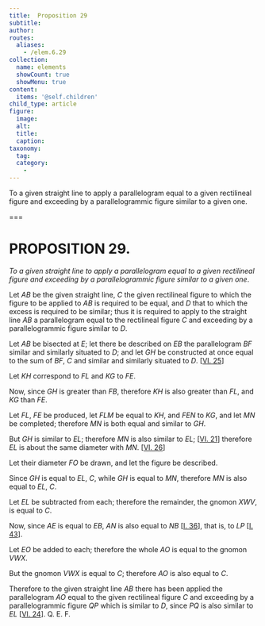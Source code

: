 ```yaml
---
title:  Proposition 29
subtitle: 
author:
routes:
  aliases:
    - /elem.6.29
collection:
  name: elements
  showCount: true
  showMenu: true
content:
  items: '@self.children'
child_type: article
figure:
  image:
  alt:
  title:
  caption:
taxonomy:
  tag:
  category:
    - 
---
```


<p><emph>To a given straight line to apply a parallelogram equal to a given rectilineal figure and exceeding by a parallelogrammic figure similar to a given one</emph>. </p>

===

<h1>PROPOSITION 29.</h1>
<p><em>To a given straight line to apply a parallelogram equal to a given rectilineal figure and exceeding by a parallelogrammic figure similar to a given one</em>. </p>

<p>Let <em>AB</em> be the given straight line, <em>C</em> the given rectilineal figure to which the figure to be applied to <em>AB</em> is required to be equal, and <em>D</em> that to which the excess is required to be similar; thus it is required to apply to the straight line <em>AB</em> a parallelogram equal to the rectilineal figure <em>C</em> and exceeding by a parallelogrammic figure similar to <em>D</em>. 
      </p>

<p>Let <em>AB</em> be bisected at <em>E</em>; let there be described on <em>EB</em> the parallelogram <em>BF</em> similar and similarly situated to <em>D</em>; and let <em>GH</em> be constructed at once equal to the sum of <em>BF</em>, <em>C</em> and similar and similarly situated to <em>D</em>. [<a href="/elem.6.25">VI. 25</a>] </p>

<p>Let <em>KH</em> correspond to <em>FL</em> and <em>KG</em> to <em>FE</em>. </p>

<p>Now, since <em>GH</em> is greater than <em>FB</em>, therefore <em>KH</em> is also greater than <em>FL</em>, and <em>KG</em> than <em>FE</em>. <pb n="266"/></p>

<p>Let <em>FL</em>, <em>FE</em> be produced, let <em>FLM</em> be equal to <em>KH</em>, and <em>FEN</em> to <em>KG</em>, and let <em>MN</em> be completed; <span class="center">therefore <em>MN</em> is both equal and similar to <em>GH</em>.</span>
      </p>

<p>But <em>GH</em> is similar to <em>EL</em>; <span class="center">therefore <em>MN</em> is also similar to <em>EL</em>; [<a href="/elem.6.21">VI. 21</a>]</span> therefore <em>EL</em> is about the same diameter with <em>MN</em>. [<a href="/elem.6.26">VI. 26</a>] </p>

<p>Let their diameter <em>FO</em> be drawn, and let the figure be described. </p>

<p>Since <em>GH</em> is equal to <em>EL</em>, <em>C</em>, while <em>GH</em> is equal to <em>MN</em>, therefore <em>MN</em> is also equal to <em>EL</em>, <em>C</em>. </p>

<p>Let <em>EL</em> be subtracted from each; <span class="center">therefore the remainder, the gnomon <em>XWV</em>, is equal to <em>C</em>.</span>
      </p>

<p>Now, since <em>AE</em> is equal to <em>EB</em>, <span class="center"><em>AN</em> is also equal to <em>NB</em> [<a href="/elem.1.36">I. 36</a>], that is, to <em>LP</em> [<a href="/elem.1.43">I. 43</a>].</span>
      </p>

<p>Let <em>EO</em> be added to each; <span class="center">therefore the whole <em>AO</em> is equal to the gnomon <em>VWX</em>.</span>
      </p>

<p>But the gnomon <em>VWX</em> is equal to <em>C</em>; <span class="center">therefore <em>AO</em> is also equal to <em>C</em>.</span>
      </p>

<p>Therefore to the given straight line <em>AB</em> there has been applied the parallelogram <em>AO</em> equal to the given rectilineal figure <em>C</em> and exceeding by a parallelogrammic figure <em>QP</em> which is similar to <em>D</em>, since <em>PQ</em> is also similar to <em>EL</em> [<a href="/elem.6.24">VI. 24</a>]. Q. E. F.</p>
